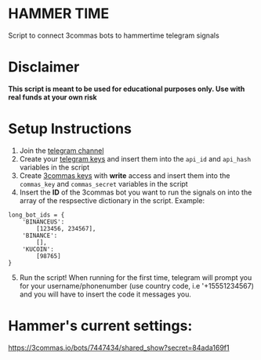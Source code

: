 # HAMMER TIME
Script to connect 3commas bots to hammertime telegram signals

# Disclaimer
**This script is meant to be used for educational purposes only. Use with real funds at your own risk**



# Setup Instructions
1. Join the [telegram channel](https://t.me/+w8EBb3Y1Nbs4OTc5)
2. Create your [telegram keys](https://my.telegram.org/apps) and insert them into the `api_id` and `api_hash` variables in the script
3. Create [3commas keys](https://3commas.io/api_access_tokens) with **write** access and insert them into the `commas_key` and `commas_secret` variables in the script
4. Insert the **ID** of the 3commas bot you want to run the signals on into the array of the respsective dictionary in the script. Example:
```
long_bot_ids = {
    'BINANCEUS':
        [123456, 234567],
    'BINANCE':
        [],
    'KUCOIN':
        [98765]
}
```
5. Run the script! When running for the first time, telegram will prompt you for your username/phonenumber (use country code, i.e '+15551234567) and you will have to insert the code it messages you.

# Hammer's current settings:
https://3commas.io/bots/7447434/shared_show?secret=84ada169f1
